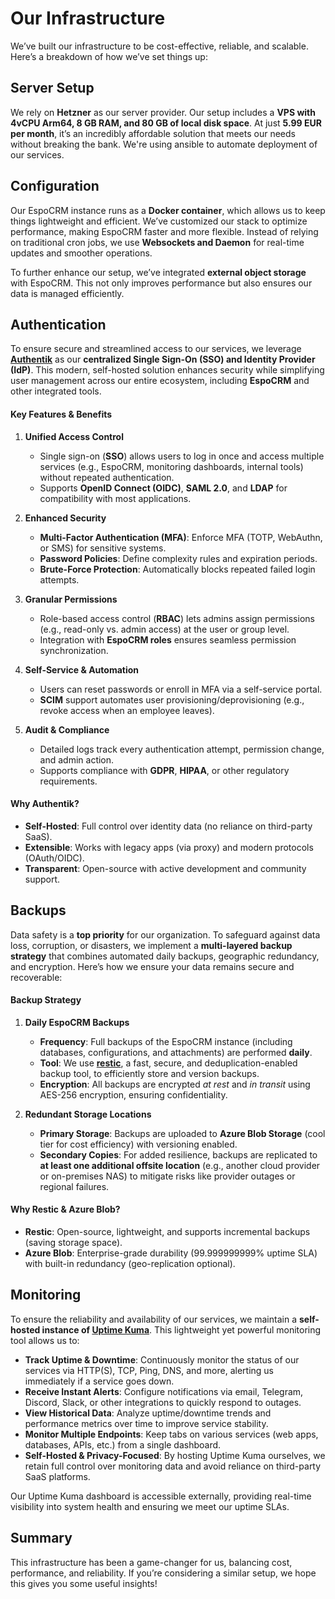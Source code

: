 # Our Infrastructure

We’ve built our infrastructure to be cost-effective, reliable, and scalable. Here’s a breakdown of how we’ve set things up:

## Server Setup
We rely on **Hetzner** as our server provider. Our setup includes a **VPS with 4vCPU Arm64, 8 GB RAM, and 80 GB of local disk space**. At just **5.99 EUR per month**, it’s an incredibly affordable solution that meets our needs without breaking the bank. We're using ansible to automate deployment of our services.

## Configuration
Our EspoCRM instance runs as a **Docker container**, which allows us to keep things lightweight and efficient. We’ve customized our stack to optimize performance, making EspoCRM faster and more flexible. Instead of relying on traditional cron jobs, we use **Websockets and Daemon** for real-time updates and smoother operations.

To further enhance our setup, we’ve integrated **external object storage** with EspoCRM. This not only improves performance but also ensures our data is managed efficiently.

## Authentication
To ensure secure and streamlined access to our services, we leverage **[Authentik](https://goauthentik.io/)** as our **centralized Single Sign-On (SSO) and Identity Provider (IdP)**. This modern, self-hosted solution enhances security while simplifying user management across our entire ecosystem, including **EspoCRM** and other integrated tools.

#### **Key Features & Benefits**
1. **Unified Access Control**
   - Single sign-on (**SSO**) allows users to log in once and access multiple services (e.g., EspoCRM, monitoring dashboards, internal tools) without repeated authentication.
   - Supports **OpenID Connect (OIDC)**, **SAML 2.0**, and **LDAP** for compatibility with most applications.

2. **Enhanced Security**
   - **Multi-Factor Authentication (MFA)**: Enforce MFA (TOTP, WebAuthn, or SMS) for sensitive systems.
   - **Password Policies**: Define complexity rules and expiration periods.
   - **Brute-Force Protection**: Automatically blocks repeated failed login attempts.

3. **Granular Permissions**
   - Role-based access control (**RBAC**) lets admins assign permissions (e.g., read-only vs. admin access) at the user or group level.
   - Integration with **EspoCRM roles** ensures seamless permission synchronization.

4. **Self-Service & Automation**
   - Users can reset passwords or enroll in MFA via a self-service portal.
   - **SCIM** support automates user provisioning/deprovisioning (e.g., revoke access when an employee leaves).

5. **Audit & Compliance**
   - Detailed logs track every authentication attempt, permission change, and admin action.
   - Supports compliance with **GDPR**, **HIPAA**, or other regulatory requirements.

#### **Why Authentik?**
- **Self-Hosted**: Full control over identity data (no reliance on third-party SaaS).
- **Extensible**: Works with legacy apps (via proxy) and modern protocols (OAuth/OIDC).
- **Transparent**: Open-source with active development and community support.

## Backups
Data safety is a **top priority** for our organization. To safeguard against data loss, corruption, or disasters, we implement a **multi-layered backup strategy** that combines automated daily backups, geographic redundancy, and encryption. Here’s how we ensure your data remains secure and recoverable:

#### **Backup Strategy**
1. **Daily EspoCRM Backups**
   - **Frequency**: Full backups of the EspoCRM instance (including databases, configurations, and attachments) are performed **daily**.
   - **Tool**: We use **[restic](https://restic.net/)**, a fast, secure, and deduplication-enabled backup tool, to efficiently store and version backups.
   - **Encryption**: All backups are encrypted *at rest* and *in transit* using AES-256 encryption, ensuring confidentiality.

2. **Redundant Storage Locations**
   - **Primary Storage**: Backups are uploaded to **Azure Blob Storage** (cool tier for cost efficiency) with versioning enabled.
   - **Secondary Copies**: For added resilience, backups are replicated to **at least one additional offsite location** (e.g., another cloud provider or on-premises NAS) to mitigate risks like provider outages or regional failures.

#### **Why Restic & Azure Blob?**
- **Restic**: Open-source, lightweight, and supports incremental backups (saving storage space).
- **Azure Blob**: Enterprise-grade durability (99.999999999% uptime SLA) with built-in redundancy (geo-replication optional).

## Monitoring
To ensure the reliability and availability of our services, we maintain a **self-hosted instance of [Uptime Kuma](https://github.com/louislam/uptime-kuma)**. This lightweight yet powerful monitoring tool allows us to:

- **Track Uptime & Downtime**: Continuously monitor the status of our services via HTTP(S), TCP, Ping, DNS, and more, alerting us immediately if a service goes down.
- **Receive Instant Alerts**: Configure notifications via email, Telegram, Discord, Slack, or other integrations to quickly respond to outages.
- **View Historical Data**: Analyze uptime/downtime trends and performance metrics over time to improve service stability.
- **Monitor Multiple Endpoints**: Keep tabs on various services (web apps, databases, APIs, etc.) from a single dashboard.
- **Self-Hosted & Privacy-Focused**: By hosting Uptime Kuma ourselves, we retain full control over monitoring data and avoid reliance on third-party SaaS platforms.

Our Uptime Kuma dashboard is accessible externally, providing real-time visibility into system health and ensuring we meet our uptime SLAs.

## Summary
This infrastructure has been a game-changer for us, balancing cost, performance, and reliability. If you’re considering a similar setup, we hope this gives you some useful insights!
